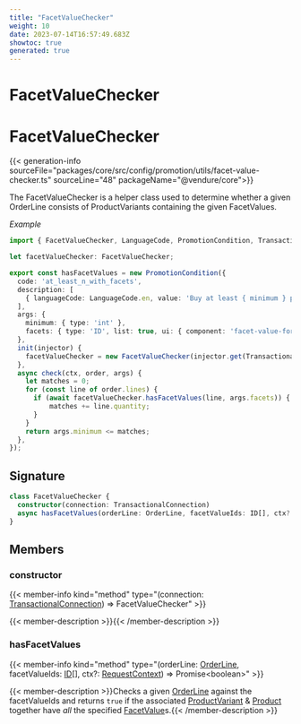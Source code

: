 ```yaml
---
title: "FacetValueChecker"
weight: 10
date: 2023-07-14T16:57:49.683Z
showtoc: true
generated: true
---
```

<!-- This file was generated from the Vendure source. Do not modify. Instead, re-run the "docs:build" script -->

# FacetValueChecker
<div class="symbol">


# FacetValueChecker

{{< generation-info sourceFile="packages/core/src/config/promotion/utils/facet-value-checker.ts" sourceLine="48" packageName="@vendure/core">}}

The FacetValueChecker is a helper class used to determine whether a given OrderLine consists
of ProductVariants containing the given FacetValues.

*Example*

```TypeScript
import { FacetValueChecker, LanguageCode, PromotionCondition, TransactionalConnection } from '@vendure/core';

let facetValueChecker: FacetValueChecker;

export const hasFacetValues = new PromotionCondition({
  code: 'at_least_n_with_facets',
  description: [
    { languageCode: LanguageCode.en, value: 'Buy at least { minimum } products with the given facets' },
  ],
  args: {
    minimum: { type: 'int' },
    facets: { type: 'ID', list: true, ui: { component: 'facet-value-form-input' } },
  },
  init(injector) {
    facetValueChecker = new FacetValueChecker(injector.get(TransactionalConnection));
  },
  async check(ctx, order, args) {
    let matches = 0;
    for (const line of order.lines) {
      if (await facetValueChecker.hasFacetValues(line, args.facets)) {
          matches += line.quantity;
      }
    }
    return args.minimum <= matches;
  },
});
```

## Signature

```TypeScript
class FacetValueChecker {
  constructor(connection: TransactionalConnection)
  async hasFacetValues(orderLine: OrderLine, facetValueIds: ID[], ctx?: RequestContext) => Promise<boolean>;
}
```
## Members

### constructor

{{< member-info kind="method" type="(connection: <a href='/typescript-api/data-access/transactional-connection#transactionalconnection'>TransactionalConnection</a>) => FacetValueChecker"  >}}

{{< member-description >}}{{< /member-description >}}

### hasFacetValues

{{< member-info kind="method" type="(orderLine: <a href='/typescript-api/entities/order-line#orderline'>OrderLine</a>, facetValueIds: <a href='/typescript-api/common/id#id'>ID</a>[], ctx?: <a href='/typescript-api/request/request-context#requestcontext'>RequestContext</a>) => Promise&#60;boolean&#62;"  >}}

{{< member-description >}}Checks a given <a href='/typescript-api/entities/order-line#orderline'>OrderLine</a> against the facetValueIds and returns
`true` if the associated <a href='/typescript-api/entities/product-variant#productvariant'>ProductVariant</a> & <a href='/typescript-api/entities/product#product'>Product</a> together
have *all* the specified <a href='/typescript-api/entities/facet-value#facetvalue'>FacetValue</a>s.{{< /member-description >}}


</div>
